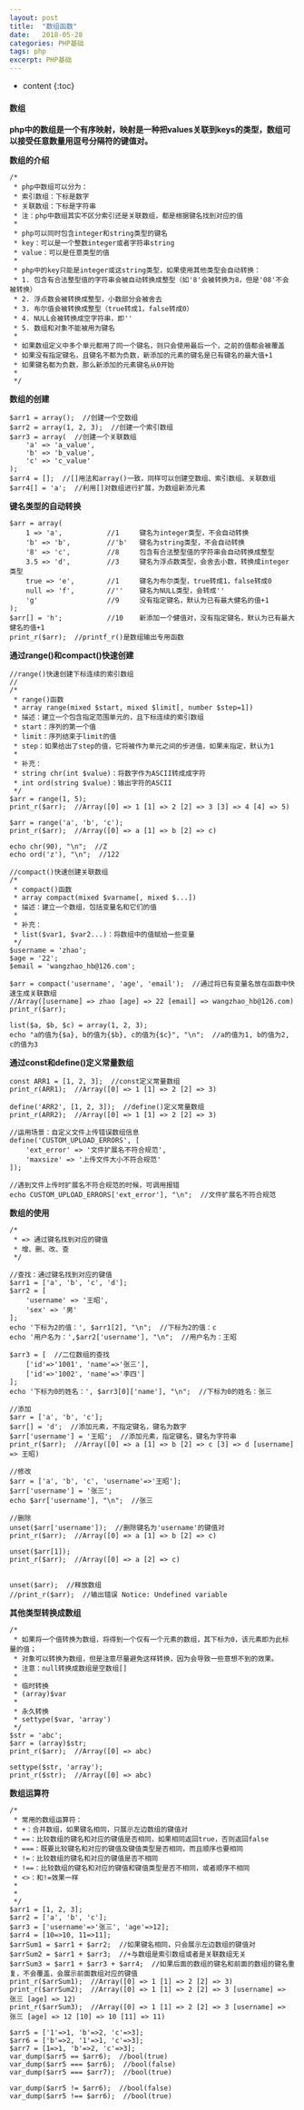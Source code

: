 ```yaml
---
layout: post
title:  "数组函数"
date:   2018-05-28
categories: PHP基础
tags: php
excerpt: PHP基础
---
```


* content
{:toc}

#### 数组

**php中的数组是一个有序映射，映射是一种把values关联到keys的类型，数组可以接受任意数量用逗号分隔符的键值对。**

**数组的介绍**

    /*
     * php中数组可以分为：
     * 索引数组：下标是数字
     * 关联数组：下标是字符串
     * 注：php中数组其实不区分索引还是关联数组，都是根据键名找到对应的值
     *
     * php可以同时包含integer和string类型的键名
     * key：可以是一个整数integer或者字符串string
     * value：可以是任意类型的值
     *
     * php中的key只能是integer或这string类型，如果使用其他类型会自动转换：
     * 1. 包含有合法整型值的字符串会被自动转换成整型（如'8'会被转换为8，但是'08'不会被转换）
     * 2. 浮点数会被转换成整型，小数部分会被舍去
     * 3. 布尔值会被转换成整型（true转成1，false转成0）
     * 4. NULL会被转换成空字符串，即''
     * 5. 数组和对象不能被用为键名
     *
     * 如果数组定义中多个单元都用了同一个键名，则只会使用最后一个，之前的值都会被覆盖
     * 如果没有指定键名，且键名不都为负数，新添加的元素的键名是已有键名的最大值+1
     * 如果键名都为负数，那么新添加的元素键名从0开始
     *
     */

**数组的创建**

    $arr1 = array();  //创建一个空数组
    $arr2 = array(1, 2, 3);  //创建一个索引数组
    $arr3 = array(  //创建一个关联数组
        'a' => 'a_value',
        'b' => 'b_value',
        'c' => 'c_value'
    );
    $arr4 = [];  //[]用法和array()一致，同样可以创建空数组、索引数组、关联数组
    $arr4[] = 'a';  //利用[]对数组进行扩展，为数组新添元素

**键名类型的自动转换**

    $arr = array(
        1 => 'a',           //1     键名为integer类型，不会自动转换
        'b' => 'b',         //'b'   键名为string类型，不会自动转换
        '8' => 'c',         //8     包含有合法整型值的字符串会自动转换成整型
        3.5 => 'd',         //3     键名为浮点数类型，会舍去小数，转换成integer类型
        true => 'e',        //1     键名为布尔类型，true转成1，false转成0
        null => 'f',        //''    键名为NULL类型，会转成''
        'g'                 //9     没有指定键名，默认为已有最大健名的值+1
    );
    $arr[] = 'h';           //10    新添加一个健值对，没有指定键名，默认为已有最大健名的值+1
    print_r($arr);  //printf_r()是数组输出专用函数

**通过range()和compact()快速创建**

    //range()快速创建下标连续的索引数组
    //
    /*
     * range()函数
     * array range(mixed $start, mixed $limit[, number $step=1])
     * 描述：建立一个包含指定范围单元的，且下标连续的索引数组
     * start：序列的第一个值
     * limit：序列结束于limit的值
     * step：如果给出了step的值，它将被作为单元之间的步进值，如果未指定，默认为1
     *
     * 补充：
     * string chr(int $value)：将数字作为ASCII转成成字符
     * int ord(string $value)：输出字符的ASCII
     */
    $arr = range(1, 5);
    print_r($arr);  //Array([0] => 1 [1] => 2 [2] => 3 [3] => 4 [4] => 5)
    
    $arr = range('a', 'b', 'c');
    print_r($arr);  //Array([0] => a [1] => b [2] => c)
    
    echo chr(90), "\n";  //Z
    echo ord('z'), "\n";  //122
    
    //compact()快速创建关联数组
    /*
     * compact()函数
     * array compact(mixed $varname[, mixed $...])
     * 描述：建立一个数组，包括变量名和它们的值
     *
     * 补充：
     * list($var1, $var2...)：将数组中的值赋给一些变量
     */
    $username = 'zhao';
    $age = '22';
    $email = 'wangzhao_hb@126.com';
    
    $arr = compact('username', 'age', 'email');  //通过将已有变量名放在函数中快速生成关联数组
    //Array([username] => zhao [age] => 22 [email] => wangzhao_hb@126.com)
    print_r($arr);
    
    list($a, $b, $c) = array(1, 2, 3);
    echo "a的值为{$a}, b的值为{$b}, c的值为{$c}", "\n";  //a的值为1, b的值为2, c的值为3
    

**通过const和define()定义常量数组**

    const ARR1 = [1, 2, 3];  //const定义常量数组
    print_r(ARR1);  //Array([0] => 1 [1] => 2 [2] => 3)
    
    define('ARR2', [1, 2, 3]);  //define()定义常量数组
    print_r(ARR2);  //Array([0] => 1 [1] => 2 [2] => 3)
    
    //运用场景：自定义文件上传错误数组信息
    define('CUSTOM_UPLOAD_ERRORS', [
        'ext_error' => '文件扩展名不符合规范',
        'maxsize' => '上传文件大小不符合规范'
    ]);
    
    //遇到文件上传时扩展名不符合规范的时候，可调用报错
    echo CUSTOM_UPLOAD_ERRORS['ext_error'], "\n";  //文件扩展名不符合规范

**数组的使用**

    /*
     * => 通过键名找到对应的键值
     * 增、删、改、查
     */
    
    //查找：通过键名找到对应的键值
    $arr1 = ['a', 'b', 'c', 'd'];
    $arr2 = [
        'username' => '王昭',
        'sex' => '男'
    ];
    echo '下标为2的值：', $arr1[2], "\n";  //下标为2的值：c
    echo '用户名为：',$arr2['username'], "\n";  //用户名为：王昭
    
    $arr3 = [  //二位数组的查找
        ['id'=>'1001', 'name'=>'张三'],
        ['id'=>'1002', 'name'=>'李四']
    ];
    echo '下标为0的姓名：', $arr3[0]['name'], "\n";  //下标为0的姓名：张三
    
    //添加
    $arr = ['a', 'b', 'c'];
    $arr[] = 'd';  //添加元素，不指定键名，键名为数字
    $arr['username'] = '王昭';  //添加元素，指定键名，键名为字符串
    print_r($arr);  //Array([0] => a [1] => b [2] => c [3] => d [username] => 王昭)
    
    //修改
    $arr = ['a', 'b', 'c', 'username'=>'王昭'];
    $arr['username'] = '张三';
    echo $arr['username'], "\n";  //张三
    
    //删除
    unset($arr['username']);  //删除键名为'username'的键值对
    print_r($arr);  //Array([0] => a [1] => b [2] => c)
    
    unset($arr[1]);
    print_r($arr);  //Array([0] => a [2] => c)
    
    
    unset($arr);  //释放数组
    //print_r($arr);  //输出错误 Notice: Undefined variable
    

**其他类型转换成数组**

    /*
     * 如果将一个值转换为数组，将得到一个仅有一个元素的数组，其下标为0，该元素即为此标量的值；
     * 对象可以转换为数组，但是注意尽量避免这样转换，因为会导致一些意想不到的效果。
     * 注意：null转换成数组是空数组[]
     *
     * 临时转换
     * (array)$var
     *
     * 永久转换
     * settype($var, 'array')
     */
    $str = 'abc';
    $arr = (array)$str;
    print_r($arr);  //Array([0] => abc)
    
    settype($str, 'array');
    print_r($str);  //Array([0] => abc)

**数组运算符**

    /*
     * 常用的数组运算符：
     * +：合并数组，如果键名相同，只展示左边数组的键值对
     * ==：比较数组的键名和对应的键值是否相同，如果相同返回true，否则返回false
     * ===：既要比较键名和对应的键值及键值类型是否相同，而且顺序也要相同
     * !=：比较数组的键名和对应的键值是否不相同
     * !==：比较数组的键名和对应的键值和键值类型是否不相同，或者顺序不相同
     * <>：和!=效果一样
     *
     *
     */
    $arr1 = [1, 2, 3];
    $arr2 = ['a', 'b', 'c'];
    $arr3 = ['username'=>'张三', 'age'=>12];
    $arr4 = [10=>10, 11=>11];
    $arrSum1 = $arr1 + $arr2;  //如果键名相同，只会展示左边数组的键值对
    $arrSum2 = $arr1 + $arr3;  //+与数组是索引数组或者是关联数组无关
    $arrSum3 = $arr1 + $arr3 + $arr4;  //如果后面的数组的键名和前面的数组的键名重复，不会覆盖，会展示前面数组对应的键值
    print_r($arrSum1);  //Array([0] => 1 [1] => 2 [2] => 3)
    print_r($arrSum2);  //Array([0] => 1 [1] => 2 [2] => 3 [username] => 张三 [age] => 12)
    print_r($arrSum3);  //Array([0] => 1 [1] => 2 [2] => 3 [username] => 张三 [age] => 12 [10] => 10 [11] => 11)
    
    $arr5 = ['1'=>1, 'b'=>2, 'c'=>3];
    $arr6 = ['b'=>2, '1'=>1, 'c'=>3];
    $arr7 = [1=>1, 'b'=>2, 'c'=>3];
    var_dump($arr5 == $arr6);  //bool(true)
    var_dump($arr5 === $arr6);  //bool(false)
    var_dump($arr5 === $arr7);  //bool(true)
    
    var_dump($arr5 != $arr6);  //bool(false)
    var_dump($arr5 !== $arr6);  //bool(true)


